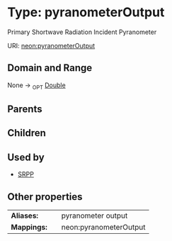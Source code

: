 
# Type: pyranometerOutput


Primary Shortwave Radiation Incident Pyranometer

URI: [neon:pyranometerOutput](https://data.neonscience.org/pyranometerOutput)


## Domain and Range

None ->  <sub>OPT</sub> [Double](types/Double.md)

## Parents


## Children


## Used by

 * [SRPP](SRPP.md)

## Other properties

|  |  |  |
| --- | --- | --- |
| **Aliases:** | | pyranometer output |
| **Mappings:** | | neon:pyranometerOutput |

